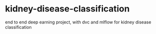 # kidney-disease-classification
end to end deep earning project, with dvc and mlflow for kidney disease classification
